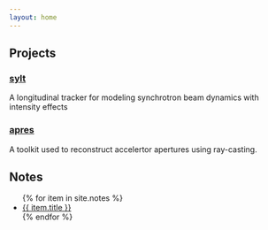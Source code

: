 ```yaml
---
layout: home
---
```


## Projects

### [sylt](https://alaut.github.io/sylt) 

A longitudinal tracker for modeling synchrotron beam dynamics with intensity effects

### [apres](https://alaut.github.io/apres)

A toolkit used to reconstruct accelertor apertures using ray-casting.

## Notes

<ul>
{% for item in site.notes %}
    <li><a href="{{ item.url }}">{{ item.title }}</a></li>
{% endfor %}
</ul>
